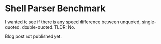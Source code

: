 # Shell Parser Benchmark

I wanted to see if there is any speed difference between unquoted, single-quoted, double-quoted. TLDR: No.

Blog post not published yet.


